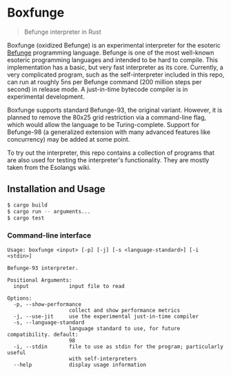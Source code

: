 # Boxfunge

> Befunge interpreter in Rust

Boxfunge (oxidized Befunge) is an experimental interpreter for the esoteric [Befunge](https://catseye.tc/view/Befunge-93/doc/Befunge-93.markdown) programming language. Befunge is one of the most well-known esoteric programming languages and intended to be hard to compile. This implementation has a basic, but very fast interpreter as its core. Currently, a very complicated program, such as the self-interpreter included in this repo, can run at roughly 5ns per Befunge command (200 million steps per second) in release mode. A just-in-time bytecode compiler is in experimental development.

Boxfunge supports standard Befunge-93, the original variant. However, it is planned to remove the 80x25 grid restriction via a command-line flag, which would allow the language to be Turing-complete. Support for Befunge-98 (a generalized extension with many advanced features like concurrency) may be added at some point.

To try out the interpreter, this repo contains a collection of programs that are also used for testing the interpreter's functionality. They are mostly taken from the Esolangs wiki.

## Installation and Usage

```sh
$ cargo build
$ cargo run -- arguments...
$ cargo test
```

### Command-line interface

```
Usage: boxfunge <input> [-p] [-j] [-s <language-standard>] [-i <stdin>]

Befunge-93 interpreter.

Positional Arguments:
  input             input file to read

Options:
  -p, --show-performance
                    collect and show performance metrics
  -j, --use-jit     use the experimental just-in-time compiler
  -s, --language-standard
                    language standard to use, for future compatibility. default:
                    98
  -i, --stdin       file to use as stdin for the program; particularly useful
                    with self-interpreters
  --help            display usage information
```
